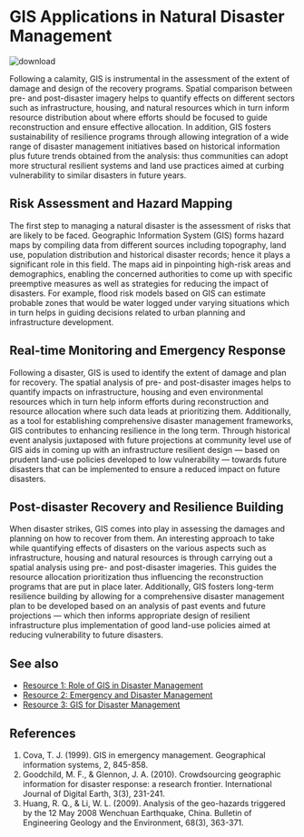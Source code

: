 # GIS Applications in Natural Disaster Management
![download](https://github.com/zyhleohao/zyhleohao.github.io/assets/129431505/6f06b22b-6151-4986-9697-5b7993b496e9)


Following a calamity, GIS is instrumental in the assessment of the extent of damage and design of the recovery programs. Spatial comparison between pre- and post-disaster imagery helps to quantify effects on different sectors such as infrastructure, housing, and natural resources which in turn inform resource distribution about where efforts should be focused to guide reconstruction and ensure effective allocation. In addition, GIS fosters sustainability of resilience programs through allowing integration of a wide range of disaster management initiatives based on historical information plus future trends obtained from the analysis: thus communities can adopt more structural resilient systems and land use practices aimed at curbing vulnerability to similar disasters in future years.


## Risk Assessment and Hazard Mapping
The first step to managing a natural disaster is the assessment of risks that are likely to be faced. Geographic Information System (GIS) forms hazard maps by compiling data from different sources including topography, land use, population distribution and historical disaster records; hence it plays a significant role in this field. The maps aid in pinpointing high-risk areas and demographics, enabling the concerned authorities to come up with specific preemptive measures as well as strategies for reducing the impact of disasters. For example, flood risk models based on GIS can estimate probable zones that would be water logged under varying situations which in turn helps in guiding decisions related to urban planning and infrastructure development.


## Real-time Monitoring and Emergency Response
Following a disaster, GIS is used to identify the extent of damage and plan for recovery. The spatial analysis of pre- and post-disaster images helps to quantify impacts on infrastructure, housing and even environmental resources which in turn help inform efforts during reconstruction and resource allocation where such data leads at prioritizing them. Additionally, as a tool for establishing comprehensive disaster management frameworks, GIS contributes to enhancing resilience in the long term. Through historical event analysis juxtaposed with future projections at community level use of GIS aids in coming up with an infrastructure resilient design — based on prudent land-use policies developed to low vulnerability — towards future disasters that can be implemented to ensure a reduced impact on future disasters.

## Post-disaster Recovery and Resilience Building
When disaster strikes, GIS comes into play in assessing the damages and planning on how to recover from them. An interesting approach to take while quantifying effects of disasters on the various aspects such as infrastructure, housing and natural resources is through carrying out a spatial analysis using pre- and post-disaster imageries. This guides the resource allocation prioritization thus influencing the reconstruction programs that are put in place later. Additionally, GIS fosters long-term resilience building by allowing for a comprehensive disaster management plan to be developed based on an analysis of past events and future projections — which then informs appropriate design of resilient infrastructure plus implementation of good land-use policies aimed at reducing vulnerability to future disasters.

## See also
- [Resource 1: Role of GIS in Disaster Management](https://ellipsis-drive.com/blog/how-gis-technology-aids-in-emergency-management/#:~:text=By%20considering%20factors%20like%20population,centers%2C%20and%20estimate%20transportation%20requirements.)
- [Resource 2: Emergency and Disaster Management](https://www.esri.com/en-us/industries/emergency-management/overview)
- [Resource 3: GIS for Disaster Management](https://satpalda.com/blogs/gis-for-disaster-management/)

## References
1. Cova, T. J. (1999). GIS in emergency management. Geographical information systems, 2, 845-858.
2. Goodchild, M. F., & Glennon, J. A. (2010). Crowdsourcing geographic information for disaster response: a research frontier. International Journal of Digital Earth, 3(3), 231-241.
3. Huang, R. Q., & Li, W. L. (2009). Analysis of the geo-hazards triggered by the 12 May 2008 Wenchuan Earthquake, China. Bulletin of Engineering Geology and the Environment, 68(3), 363-371.

